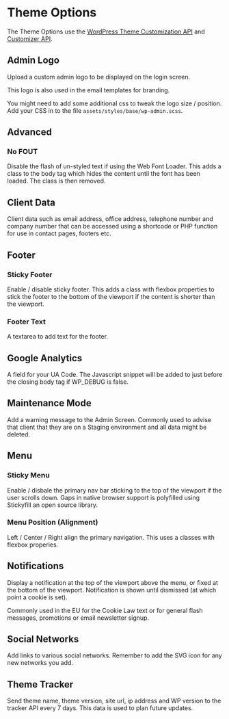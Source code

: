 # Theme Options

The Theme Options use the [WordPress Theme Customization API](https://codex.wordpress.org/Theme_Customization_API) and [Customizer API](https://developer.wordpress.org/themes/advanced-topics/customizer-api/).

## Admin Logo

Upload a custom admin logo to be displayed on the login screen.

This logo is also used in the email templates for branding.

You might need to add some additional css to tweak the logo size / position. Add your CSS in to the file ``assets/styles/base/wp-admin.scss``.

## Advanced

### No FOUT

Disable the flash of un-styled text if using the Web Font Loader. This adds a class to the body tag which hides the content until the font has been loaded. The class is then removed.

## Client Data

Client data such as email address, office address, telephone number and company number that can be accessed using a shortcode or PHP function for use in contact pages, footers etc.

## Footer

### Sticky Footer

Enable / disable sticky footer. This adds a class with flexbox properties to stick the footer to the bottom of the viewport if the content is shorter than the viewport.

### Footer Text

A textarea to add text for the footer.

## Google Analytics

A field for your UA Code. The Javascript snippet will be added to just before the closing body tag if WP_DEBUG is false.

## Maintenance Mode

Add a warning message to the Admin Screen. Commonly used to advise that client that they are on a Staging environment and all data might be deleted.

## Menu

### Sticky Menu

Enable / disbale the primary nav bar sticking to the top of the viewport if the user scrolls down. Gaps in native browser support is polyfilled using Stickyfill an open source library.

### Menu Position (Alignment)

Left / Center / Right align the primary navigation. This uses a classes with flexbox properies.

## Notifications

Display a notification at the top of the viewport above the menu, or fixed at the bottom of the viewport. Notification is shown until dismissed (at which point a cookie is set).

Commonly used in the EU for the Cookie Law text or for general flash messages, promotions or email newsletter signup.

## Social Networks

Add links to various social networks. Remember to add the SVG icon for any new networks you add.

## Theme Tracker

Send theme name, theme version, site url, ip address and WP version to the tracker API every 7 days. This data is used to plan future updates.
